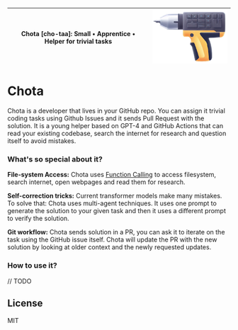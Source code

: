 | Chota [cho-taa]: Small • Apprentice • Helper for trivial tasks | ![header.png](header.png) |
| ---      | ---       |


# Chota

Chota is a developer that lives in your GitHub repo. You can assign it trivial coding tasks using Github Issues and it sends Pull Request with the solution. It is a young helper based on GPT-4 and GitHub Actions that can read your existing codebase, search the internet for research and question itself to avoid mistakes.

### What's so special about it?

**File-system Access:** Chota uses [Function Calling](https://openai.com/blog/function-calling-and-other-api-updates) to access filesystem, search internet, open webpages and read them for research.

**Self-correction tricks:** Current transformer models make many mistakes. To solve that: Chota uses multi-agent techniques. It uses one prompt to generate the solution to your given task and then it uses a different prompt to verify the solution.

**Git workflow:** Chota sends solution in a PR, you can ask it to iterate on the task using the GitHub issue itself. Chota will update the PR with the new solution by looking at older context and the newly requested updates.

### How to use it?
// TODO


## License
MIT


